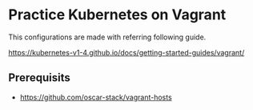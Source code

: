 # Practice Kubernetes on Vagrant

This configurations are made with referring following guide.

https://kubernetes-v1-4.github.io/docs/getting-started-guides/vagrant/

## Prerequisits

- https://github.com/oscar-stack/vagrant-hosts